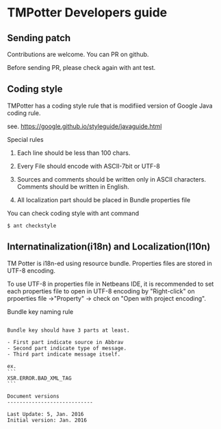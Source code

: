 TMPotter Developers guide
==========================





Sending patch
-------------

Contributions are welcome. You can PR on github.

Before sending PR, please check again with
ant test.



Coding style
--------------

TMPotter has a coding style rule that is modifiied version
of Google Java coding rule.

see.
https://google.github.io/styleguide/javaguide.html

Special rules

1. Each line should be less than 100 chars.

2. Every File should encode with ASCII-7bit or UTF-8

3. Sources and comments should be written only in ASCII characters.
   Comments should be written in English.

4. All localization part should be placed in Bundle properties file

You can check coding style with ant command

```
$ ant checkstyle
```

Internatinalization(i18n) and Localization(l10n)
------------------------------------

TM Potter is i18n-ed using resource bundle.
Properties files are stored in UTF-8 encoding.

To use UTF-8 in properties file in Netbeans IDE,
it is recommended to set each properties file to open
in UTF-8 encoding by "Right-click" on prpoerties file ->"Property"
-> check on "Open with project encoding".

Bundle key naming rule
~~~~~~~~~~~~~

Bundle key should have 3 parts at least.

- First part indicate source in Abbrav
- Second part indicate type of message.
- Third part indicate message itself.

ex.
```
XSR.ERROR.BAD_XML_TAG
```

Document versions
----------------------------

Last Update: 5, Jan. 2016
Initial version: Jan. 2016
